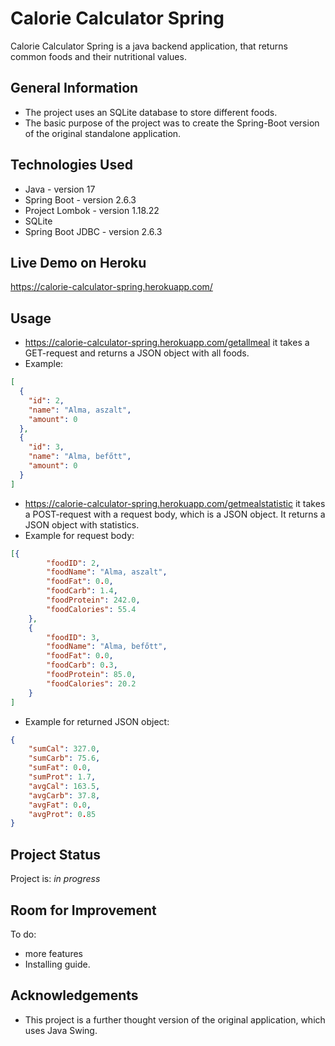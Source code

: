 # Calorie Calculator Spring
Calorie Calculator Spring is a java backend application, that returns common foods and their nutritional values.

## General Information
- The project uses an SQLite database to store different foods.
- The basic purpose of the project was to create the Spring-Boot version of the original standalone application.

## Technologies Used
- Java - version 17
- Spring Boot - version 2.6.3
- Project Lombok - version 1.18.22
- SQLite
- Spring Boot JDBC - version 2.6.3

## Live Demo on Heroku

https://calorie-calculator-spring.herokuapp.com/

## Usage

- https://calorie-calculator-spring.herokuapp.com/getallmeal
it takes a GET-request and returns a JSON object with all foods.
- Example:
```json
[
  {
    "id": 2,
    "name": "Alma, aszalt",
    "amount": 0
  },
  {
    "id": 3,
    "name": "Alma, befőtt",
    "amount": 0
  }
]
```
- https://calorie-calculator-spring.herokuapp.com/getmealstatistic
it takes a POST-request with a request body, which is a JSON object. It returns a JSON object with statistics.
- Example for request body:
```json
[{
		"foodID": 2,
		"foodName": "Alma, aszalt",
		"foodFat": 0.0,
		"foodCarb": 1.4,
		"foodProtein": 242.0,
		"foodCalories": 55.4
	},
	{
		"foodID": 3,
		"foodName": "Alma, befőtt",
		"foodFat": 0.0,
		"foodCarb": 0.3,
		"foodProtein": 85.0,
		"foodCalories": 20.2
	}
]
```
- Example for returned JSON object:
```json
{
    "sumCal": 327.0,
    "sumCarb": 75.6,
    "sumFat": 0.0,
    "sumProt": 1.7,
    "avgCal": 163.5,
    "avgCarb": 37.8,
    "avgFat": 0.0,
    "avgProt": 0.85
}
```

## Project Status
Project is: _in progress_

## Room for Improvement

To do:
- more features
- Installing guide.

## Acknowledgements
- This project is a further thought version of the original application, which uses Java Swing.

